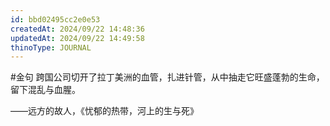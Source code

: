 ```yaml
---
id: bbd02495cc2e0e53
createdAt: 2024/09/22 14:48:36
updatedAt: 2024/09/22 14:49:58
thinoType: JOURNAL
---
```

#金句 跨国公司切开了拉丁美洲的血管，扎进针管，从中抽走它旺盛蓬勃的生命，留下混乱与血腥。

——远方的故人，《忧郁的热带，河上的生与死》